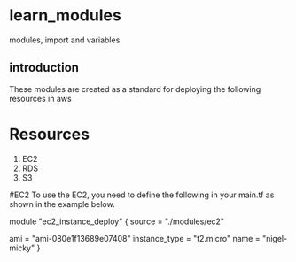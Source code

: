 # learn_modules
modules, import and variables

## introduction
These modules are created as a standard for deploying the following resources in aws

# Resources
1. EC2
2. RDS
3. S3

#EC2
To use the EC2, you need to define the following in your main.tf as shown in the example below.

module "ec2_instance_deploy" {
  source = "./modules/ec2"

  ami           = "ami-080e1f13689e07408"
  instance_type = "t2.micro"
  name          = "nigel-micky"
}